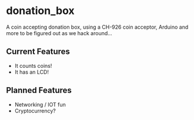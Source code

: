 # donation_box

A coin accepting donation box, using a CH-926 coin acceptor, Arduino and more to be figured out as we hack around...

## Current Features
  - It counts coins!
  - It has an LCD!

## Planned Features
  - Networking / IOT fun
  - Cryptocurrency?
